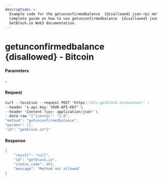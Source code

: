 ```yaml
---
description: >-
  Example code for the getunconfirmedbalance  {disallowed} json-rpc method.
  Сomplete guide on how to use getunconfirmedbalance  {disallowed} json-rpc in
  GetBlock.io Web3 documentation.
---
```


# getunconfirmedbalance {disallowed} - Bitcoin

#### Parameters

\-

#### Request

```java
curl --location --request POST 'https://btc.getblock.io/mainnet/' \
--header 'x-api-key: YOUR-API-KEY' \
--header 'Content-Type: application/json' \
--data-raw '{"jsonrpc": "2.0",
"method": "getunconfirmedbalance",
"params": [],
"id": "getblock.io"}'
```

#### Response

```java
{
    "result": "null",
    "id": "getblock.io",
    "status_code": 405,
    "message": "Method not allowed"
}
```
